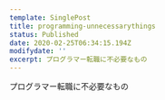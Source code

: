 ```yaml
---
template: SinglePost
title: programming-unnecessarythings
status: Published
date: 2020-02-25T06:34:15.194Z
modifydate: ''
excerpt: プログラマー転職に不必要なもの
---
```

プログラマー転職に不必要なもの
